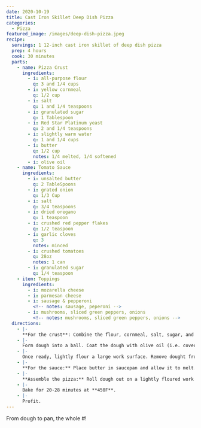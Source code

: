 ```yaml
---
date: 2020-10-19
title: Cast Iron Skillet Deep Dish Pizza
categories:
  - Pizza
featured_image: /images/deep-dish-pizza.jpeg
recipe:
  servings: 1 12-inch cast iron skillet of deep dish pizza
  prep: 4 hours
  cook: 30 minutes
  parts:
    - name: Pizza Crust
      ingredients:
        - i: all-purpose flour
          q: 3 and 1/4 cups
        - i: yellow cornmeal
          q: 1/2 cup
        - i: salt
          q: 1 and 1/4 teaspoons
        - i: granulated sugar
          q: 1 Tablespoon
        - i: Red Star Platinum yeast
          q: 2 and 1/4 teaspoons
        - i: slightly warm water
          q: 1 and 1/4 cups
        - i: butter
          q: 1/2 cup
          notes: 1/4 melted, 1/4 softened
        - i: olive oil
    - name: Tomato Sauce
      ingredients:
        - i: unsalted butter
          q: 2 TableSpoons
        - i: grated onion
          q: 1/3 Cup
        - i: salt
          q: 3/4 teaspoons
        - i: dried oregano
          q: 1 teaspoon
        - i: crushed red pepper flakes
          q: 1/2 teaspoon
        - i: garlic cloves
          q: 3
          notes: minced
        - i: crushed tomatoes
          q: 28oz
          notes: 1 can
        - i: granulated sugar
          q: 1/4 teaspoon
    - item: Toppings
      ingredients:
        - i: mozarella cheese
        - i: parmesan cheese
        - i: sausage & pepperoni
          <!-- notes: sausage, peperoni -->
        - i: mushrooms, sliced green peppers, onions
          <!-- notes: mushrooms, sliced green peppers, onions -->
  directions:
    - |-
      **For the crust**: Combine the flour, cornmeal, salt, sugar, and yeast in a bowl. Give those ingredients a quick toss with a large wooden spoon. Add the warm water and 1/4 cup of melted butter. Make sure neither is too hot (ideally **90 degrees F**). On low speed, beat (or stir) the dough ingredients until everything begins to be moistened. remove from the bowl and knead by hand, beat the dough until it is soft- about 4-5 minutes. If the dough is too hard, beat in 1 teaspoon of warm water. Alternatively, if it feels too soft, beat in 1 Tablespoon of flour.
    - |-
      Form dough into a ball. Coat the dough with olive oil (i.e. cover bowl with grease and roll the dough around in it). Cover dough with aluminum foil. Preheat oven to 250F. Once there, turn off oven and place bowl inside. Allow yeast to rise for 1-2 hours or when it doubles in size.
    - |-
      Once ready, lightly flour a large work surface. Remove dought from foil, and gently punch down the dough to remove air bubles and roll the dough in a large rectangle. Spread rest of butter on top of the dough. Roll it up lengthwise and then into a ball, coat with oil again. Cover with aluminum foil and place in fridge. Allow yeast to rise for 1 hour or until you make the sauce.
    - |-
      **For the sauce:** Place butter in saucepan and allow it to melt. Add grated onion, salt, oregano, red pepper flakes. After 5 minutes, add garlic, tomatoes, sugar. Turn head down to low-medium and allow to simmer until it's thicc - about 30 minutes.
    - |-
      **Assemble the pizza:** Roll dough out on a lightly floured work surface into a circle. Fit to pan, make sure it is nice and tight-fitting. Trim excess dough. Brush top edges of dough with olive oil. Fill pizza with cheese, then toppings, then sauce. Sprinkle with parmesan cheese.
    - |-
      Bake for 20-28 minutes at **450F**.
    - |- 
      Profit. 
---
```

From dough to pan, the whole #!